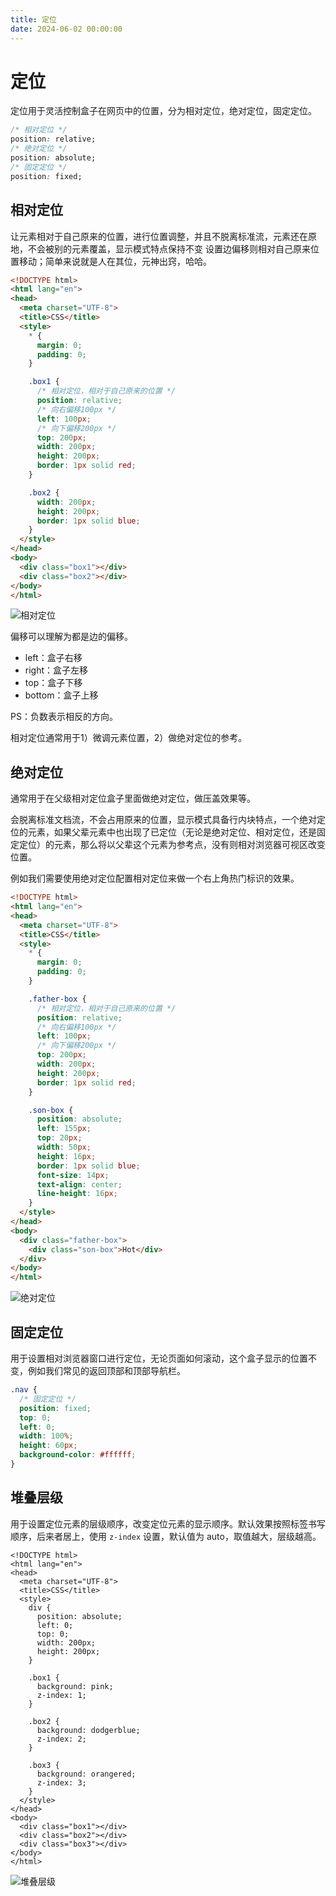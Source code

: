 ```yaml
---
title: 定位
date: 2024-06-02 00:00:00
---
```


# 定位

定位用于灵活控制盒子在网页中的位置，分为相对定位，绝对定位，固定定位。

```css
/* 相对定位 */
position: relative;
/* 绝对定位 */
position: absolute;
/* 固定定位 */
position: fixed;
```

## 相对定位

让元素相对于自己原来的位置，进行位置调整，并且不脱离标准流，元素还在原地，不会被别的元素覆盖，显示模式特点保持不变
设置边偏移则相对自己原来位置移动；简单来说就是人在其位，元神出窍，哈哈。

```html
<!DOCTYPE html>
<html lang="en">
<head>
  <meta charset="UTF-8">
  <title>CSS</title>
  <style>
    * {
      margin: 0;
      padding: 0;
    }

    .box1 {
      /* 相对定位，相对于自己原来的位置 */
      position: relative;
      /* 向右偏移100px */
      left: 100px;
      /* 向下偏移200px */
      top: 200px;
      width: 200px;
      height: 200px;
      border: 1px solid red;
    }

    .box2 {
      width: 200px;
      height: 200px;
      border: 1px solid blue;
    }
  </style>
</head>
<body>
  <div class="box1"></div>
  <div class="box2"></div>
</body>
</html>
```

![相对定位](https://juzicoding.com/img/blog/171732214031933.png)

偏移可以理解为都是边的偏移。

- left：盒子右移
- right：盒子左移
- top：盒子下移
- bottom：盒子上移

PS：负数表示相反的方向。

相对定位通常用于1）微调元素位置，2）做绝对定位的参考。

## 绝对定位

通常用于在父级相对定位盒子里面做绝对定位，做压盖效果等。

会脱离标准文档流，不会占用原来的位置，显示模式具备行内块特点，一个绝对定位的元素，如果父辈元素中也出现了已定位（无论是绝对定位、相对定位，还是固定定位）的元素，那么将以父辈这个元素为参考点，没有则相对浏览器可视区改变位置。

例如我们需要使用绝对定位配置相对定位来做一个右上角热门标识的效果。

```html
<!DOCTYPE html>
<html lang="en">
<head>
  <meta charset="UTF-8">
  <title>CSS</title>
  <style>
    * {
      margin: 0;
      padding: 0;
    }

    .father-box {
      /* 相对定位，相对于自己原来的位置 */
      position: relative;
      /* 向右偏移100px */
      left: 100px;
      /* 向下偏移200px */
      top: 200px;
      width: 200px;
      height: 200px;
      border: 1px solid red;
    }

    .son-box {
      position: absolute;
      left: 155px;
      top: 20px;
      width: 50px;
      height: 16px;
      border: 1px solid blue;
      font-size: 14px;
      text-align: center;
      line-height: 16px;
    }
  </style>
</head>
<body>
  <div class="father-box">
    <div class="son-box">Hot</div>
  </div>
</body>
</html>
```

![绝对定位](https://juzicoding.com/img/blog/171732219344564.png)

## 固定定位

用于设置相对浏览器窗口进行定位，无论页面如何滚动，这个盒子显示的位置不变，例如我们常见的返回顶部和顶部导航栏。

```css
.nav {
  /* 固定定位 */
  position: fixed;
  top: 0;
  left: 0;
  width: 100%;
  height: 60px;
  background-color: #ffffff;
}
```

## 堆叠层级

用于设置定位元素的层级顺序，改变定位元素的显示顺序。默认效果按照标签书写顺序，后来者居上，使用 `z-index` 设置，默认值为 auto，取值越大，层级越高。

```
<!DOCTYPE html>
<html lang="en">
<head>
  <meta charset="UTF-8">
  <title>CSS</title>
  <style>
    div {
      position: absolute;
      left: 0;
      top: 0;
      width: 200px;
      height: 200px;
    }

    .box1 {
      background: pink;
      z-index: 1;
    }

    .box2 {
      background: dodgerblue;
      z-index: 2;
    }

    .box3 {
      background: orangered;
      z-index: 3;
    }
  </style>
</head>
<body>
  <div class="box1"></div>
  <div class="box2"></div>
  <div class="box3"></div>
</body>
</html>
```

![堆叠层级](https://juzicoding.com/img/blog/171732494366872.png)
